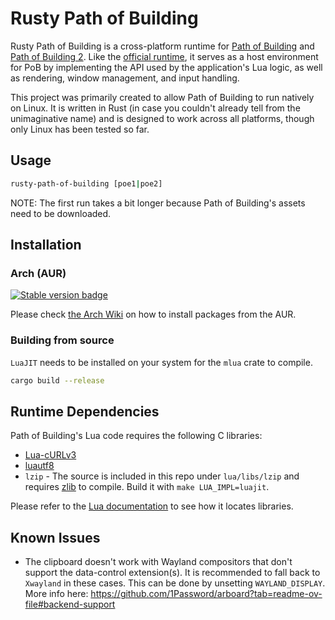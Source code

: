 # Rusty Path of Building

Rusty Path of Building is a cross-platform runtime for [Path of Building](https://github.com/PathOfBuildingCommunity/PathOfBuilding) and [Path of Building 2](https://github.com/PathOfBuildingCommunity/PathOfBuilding-PoE2). Like the [official runtime](https://github.com/PathOfBuildingCommunity/PathOfBuilding-SimpleGraphic), it serves as a host environment for PoB by implementing the API used by the application's Lua logic, as well as rendering, window management, and input handling.

This project was primarily created to allow Path of Building to run natively on Linux. It is written in Rust (in case you couldn't already tell from the unimaginative name) and is designed to work across all platforms, though only Linux has been tested so far.

## Usage

```bash
rusty-path-of-building [poe1|poe2]
```

NOTE: The first run takes a bit longer because Path of Building's assets need to be downloaded.

## Installation

### Arch (AUR)

[![Stable version badge](https://img.shields.io/aur/version/rusty-path-of-building?style=flat&label=rusty-path-of-building)](https://aur.archlinux.org/packages/rusty-path-of-building)

Please check [the Arch Wiki](https://wiki.archlinux.org/title/Arch_User_Repository) on how to install packages from the AUR.

### Building from source

`LuaJIT` needs to be installed on your system for the `mlua` crate to compile.

```bash
cargo build --release
```

## Runtime Dependencies

Path of Building's Lua code requires the following C libraries:

- [Lua-cURLv3](https://github.com/Lua-cURL/Lua-cURLv3)
- [luautf8](https://github.com/starwing/luautf8)
- `lzip` - The source is included in this repo under `lua/libs/lzip` and requires [zlib](https://www.zlib.net/) to compile. Build it with `make LUA_IMPL=luajit`.

Please refer to the [Lua documentation](https://www.lua.org/manual/5.1/manual.html#pdf-package.cpath) to see how it locates libraries.

## Known Issues

- The clipboard doesn't work with Wayland compositors that don't support the data-control extension(s). It is recommended to fall back to `Xwayland` in these cases. This can be done by unsetting `WAYLAND_DISPLAY`. More info here: https://github.com/1Password/arboard?tab=readme-ov-file#backend-support
